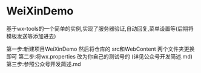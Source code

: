 # WeiXinDemo
基于wx-tools的一个简单的实例,实现了服务器验证,自动回复,菜单设置等(后期将模板发送等添加进去)

第一步:新建项目WeiXinDemo 然后将仓库的 src和WebContent 两个文件夹更换即可
第二步:将wx.properties 改为你自己的测试号的 (详见公众号开发简述.md)
第三步:参照公众号开发简述.md

